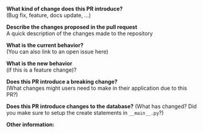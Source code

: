 **What kind of change does this PR introduce?**  
(Bug fix, feature, docs update, ...)

**Describe the changes proposed in the pull request**  
A quick description of the changes made to the repository

**What is the current behavior?**  
(You can also link to an open issue here)

**What is the new behavior**  
(if this is a feature change)?

**Does this PR introduce a breaking change?**  
(What changes might users need to make in their application due to this PR?)

**Does this PR introduce changes to the database?**
(What has changed? Did you make sure to setup the create statements in `__main__.py`?)

**Other information:**  


